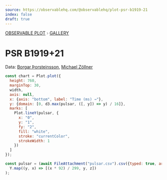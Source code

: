 ```yaml
---
source: https://observablehq.com/@observablehq/plot-psr-b1919-21
index: false
draft: true
---
```


<div style="color: grey; font: 13px/25.5px var(--sans-serif); text-transform: uppercase;"><h1 style="display: none;">Plot: PSR B1919+21</h1><a href="/plot">Observable Plot</a> › <a href="/@observablehq/plot-gallery">Gallery</a></div>

# PSR B1919+21

Data: [Borgar Þorsteinsson](https://bl.ocks.org/borgar/31c1e476b8e92a11d7e9), [Michael Zöllner](http://i.document.m05.de/2013/05/23/joy-divisions-unknown-pleasures-printed-in-3d/)

```js echo
const chart = Plot.plot({
  height: 760,
  marginTop: 30,
  width,
  axis: null,
  x: {axis: "bottom", label: "Time (ms) →"},
  y: {domain: [0, d3.max(pulsar, ([, y]) => y) / 16]},
  marks: [
    Plot.lineY(pulsar, {
      x: "0",
      y: "1",
      fy: "2",
      fill: "white",
      stroke: "currentColor",
      strokeWidth: 1
    })
  ]
});
```

```js echo
const pulsar = (await FileAttachment("pulsar.csv").csv({typed: true, array: true})).flatMap((Y, z) =>
  Y.map((y, x) => [(x * 92) / 299, y, z])
);
```

